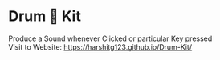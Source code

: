 # Drum 🥁 Kit
Produce a Sound whenever Clicked or particular Key pressed 
<br>
Visit to Website: https://harshitg123.github.io/Drum-Kit/
